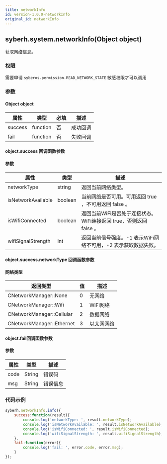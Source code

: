 ```yaml
---
title: networkInfo
id: version-1.0.0-networkInfo
original_id: networkInfo
---
```


## syberh.system.networkInfo(Object object)

获取网络信息。

### 权限
需要申请 `syberos.permission.READ_NETWORK_STATE` 敏感权限才可以调用

### 参数

#### Object object

| 属性    | 类型     | 必填 | 描述                                                         |
| ------- | -------- | -------- | ------------------------------------------------------------ |
| success | function | 否       | 成功回调                                       |
| fail    | function | 否       | 失败回调                                       |

#### object.success 回调函数参数
#### 参数
| 属性           | 类型    | 描述                                 |
| -------------- | ------  | ------------------------------------ |
| networkType               | string  | 返回当前网络类型。|
| isNetworkAvailable        | boolean   | 当前网络是否可用。可用返回 true ，不可用返回 false 。      |
| isWifiConnected           | boolean   | 返回当前WiFi是否处于连接状态。WiFi连接返回 true，否则返回 false 。|
| wifiSignalStrength        | int   |返回当前信号强度。-1 表示WiFi网络不可用，-2 表示获取数据失败。      |

#### object.success.networkType 回调函数参数
#### 网络类型 
| 返回类型                        | 值            | 描述                                 |
| --------------                | ------        | ------------------------------------ |
| CNetworkManager::None         | 0             | 无网络                                |
| CNetworkManager::Wifi	        | 1             | WiFi网络                              |
| CNetworkManager::Cellular	    | 2             | 数据网络                               |
| CNetworkManager::Ethernet	    | 3             | 以太网网络                             |


#### object.fail回调函数参数
#### 参数
| 属性 | 类型   | 描述     |
| ---- | ------ | -------- |
| code | String | 错误码   |
| msg  | String | 错误信息 |


### 代码示例
```js
syberh.networkInfo.info({
	success:function(result){
        console.log('networkType: ', result.networkType);
        console.log('isNetworkAvailable: ', result.isNetworkAvailable);
        console.log('isWifiConnected: ', result.isWifiConnected);
        console.log('wifiSignalStrength: ', result.wifiSignalStrength);
    },
    fail:function(error){
        console.log('fail: ', error.code, error.msg);
    }
});
```